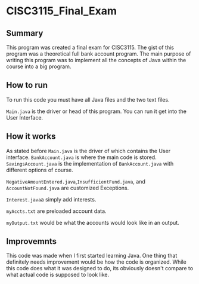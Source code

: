 # CISC3115_Final_Exam

## Summary
This program was created a final exam for CISC3115. The gist of this program was a theoretical full bank account program. The main purpose of writing this program was to implement all the concepts of Java within the course into a big program.

## How to run
To run this code you must have all Java files and the two text files. 

`Main.java` is the driver or head of this program. You can run it get into the User Interface.

## How it works
As stated before `Main.java` is the driver of which contains the User interface. `BankAccount.java` is where the main code is stored. `SavingsAccount.java` is the implementation of `BankAccount.java` with different options of course.

`NegativeAmountEntered.java`,`InsufficientFund.java`, and `AccountNotFound.java` are customized Exceptions. 

`Interest.java`a simply add interests.

`myAccts.txt` are preloaded account data.

`myOutput.txt` would be what the accounts would look like in an output.

## Improvemnts

This code was made when I first started learning Java. One thing that definitely needs improvement would be how the code is organized. While this code does what it was designed to do, its obviously doesn't compare to what actual code is supposed to look like.
